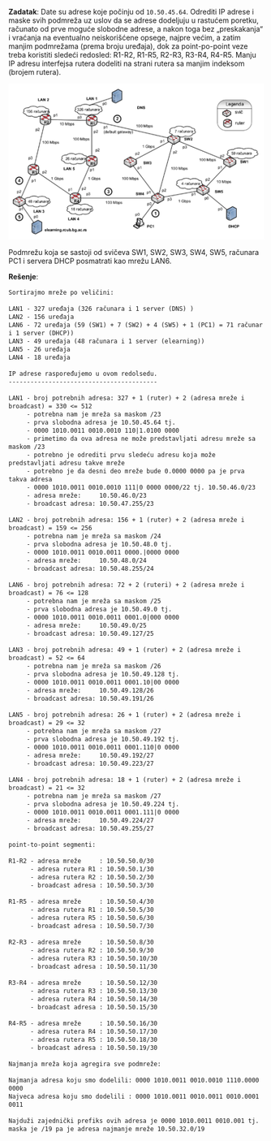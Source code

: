 **Zadatak**: Date su adrese koje počinju od `10.50.45.64`. Odrediti IP adrese i maske svih podmreža uz uslov da se adrese dodeljuju u rastućem poretku, računato od prve moguće slobodne adrese, a nakon toga bez „preskakanja“ i vraćanja na eventualno neiskorišćene opsege, najpre većim, a zatim manjim podmrežama (prema broju uređaja), dok za point-po-point veze treba koristiti sledeći redosled: R1-R2, R1-R5, R2-R3, R3-R4, R4-R5. Manju IP adresu interfejsa rutera dodeliti na strani rutera sa manjim indeksom (brojem rutera).

![alt_text](net.png)

Podmrežu koja se sastoji od svičeva SW1, SW2, SW3, SW4, SW5, računara PC1 i servera DHCP posmatrati kao mrežu LAN6.

**Rešenje**:
```
Sortirajmo mreže po veličini:

LAN1 - 327 uređaja (326 računara i 1 server (DNS) )
LAN2 - 156 uređaja
LAN6 - 72 uređaja (59 (SW1) + 7 (SW2) + 4 (SW5) + 1 (PC1) = 71 računar i 1 server (DHCP))
LAN3 - 49 uređaja (48 računara i 1 server (elearning))
LAN5 - 26 uređaja
LAN4 - 18 uređaja

IP adrese raspoređujemo u ovom redolsedu.
-----------------------------------------

LAN1 - broj potrebnih adresa: 327 + 1 (ruter) + 2 (adresa mreže i broadcast) = 330 <= 512
     - potrebna nam je mreža sa maskom /23 
     - prva slobodna adresa je 10.50.45.64 tj.
     - 0000 1010.0011 0010.0010 110|1.0100 0000
     - primetimo da ova adresa ne može predstavljati adresu mreže sa maskom /23
     - potrebno je odrediti prvu sledeću adresu koja može predstavljati adresu takve mreže
     - potrebno je da desni deo mreže bude 0.0000 0000 pa je prva takva adresa
     - 0000 1010.0011 0010.0010 111|0 0000 0000/22 tj. 10.50.46.0/23
     - adresa mreže:     10.50.46.0/23
     - broadcast adresa: 10.50.47.255/23

LAN2 - broj potrebnih adresa: 156 + 1 (ruter) + 2 (adresa mreže i broadcast) = 159 <= 256
     - potrebna nam je mreža sa maskom /24 
     - prva slobodna adresa je 10.50.48.0 tj.
     - 0000 1010.0011 0010.0011 0000.|0000 0000
     - adresa mreže:     10.50.48.0/24
     - broadcast adresa: 10.50.48.255/24
     
LAN6 - broj potrebnih adresa: 72 + 2 (ruteri) + 2 (adresa mreže i broadcast) = 76 <= 128
     - potrebna nam je mreža sa maskom /25 
     - prva slobodna adresa je 10.50.49.0 tj.
     - 0000 1010.0011 0010.0011 0001.0|000 0000
     - adresa mreže:     10.50.49.0/25
     - broadcast adresa: 10.50.49.127/25
     
LAN3 - broj potrebnih adresa: 49 + 1 (ruter) + 2 (adresa mreže i broadcast) = 52 <= 64
     - potrebna nam je mreža sa maskom /26
     - prva slobodna adresa je 10.50.49.128 tj.
     - 0000 1010.0011 0010.0011 0001.10|00 0000
     - adresa mreže:     10.50.49.128/26
     - broadcast adresa: 10.50.49.191/26

LAN5 - broj potrebnih adresa: 26 + 1 (ruter) + 2 (adresa mreže i broadcast) = 29 <= 32
     - potrebna nam je mreža sa maskom /27
     - prva slobodna adresa je 10.50.49.192 tj.
     - 0000 1010.0011 0010.0011 0001.110|0 0000
     - adresa mreže:     10.50.49.192/27
     - broadcast adresa: 10.50.49.223/27

LAN4 - broj potrebnih adresa: 18 + 1 (ruter) + 2 (adresa mreže i broadcast) = 21 <= 32
     - potrebna nam je mreža sa maskom /27
     - prva slobodna adresa je 10.50.49.224 tj.
     - 0000 1010.0011 0010.0011 0001.111|0 0000
     - adresa mreže:     10.50.49.224/27
     - broadcast adresa: 10.50.49.255/27
     
point-to-point segmenti:

R1-R2 - adresa mreže     : 10.50.50.0/30
      - adresa rutera R1 : 10.50.50.1/30
      - adresa rutera R2 : 10.50.50.2/30
      - broadcast adresa : 10.50.50.3/30
      
R1-R5 - adresa mreže     : 10.50.50.4/30
      - adresa rutera R1 : 10.50.50.5/30
      - adresa rutera R5 : 10.50.50.6/30
      - broadcast adresa : 10.50.50.7/30
      
R2-R3 - adresa mreže     : 10.50.50.8/30
      - adresa rutera R2 : 10.50.50.9/30
      - adresa rutera R3 : 10.50.50.10/30
      - broadcast adresa : 10.50.50.11/30
      
R3-R4 - adresa mreže     : 10.50.50.12/30
      - adresa rutera R3 : 10.50.50.13/30
      - adresa rutera R4 : 10.50.50.14/30
      - broadcast adresa : 10.50.50.15/30
      
R4-R5 - adresa mreže     : 10.50.50.16/30
      - adresa rutera R4 : 10.50.50.17/30
      - adresa rutera R5 : 10.50.50.18/30
      - broadcast adresa : 10.50.50.19/30
      
Najmanja mreža koja agregira sve podmreže:

Najmanja adresa koju smo dodelili: 0000 1010.0011 0010.0010 1110.0000 0000
Najveca adresa koju smo dodelili : 0000 1010.0011 0010.0011 0010.0001 0011

Najduži zajednički prefiks ovih adresa је 0000 1010.0011 0010.001 tj. 
maska je /19 pa je adresa najmanje mreže 10.50.32.0/19
```
